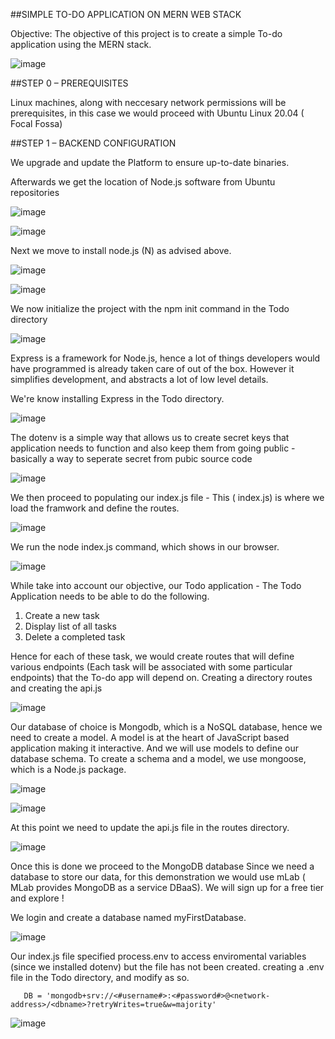 
##SIMPLE TO-DO APPLICATION ON MERN WEB STACK

Objective: The objective of this project is to create a simple To-do application using the MERN stack.

![image](https://user-images.githubusercontent.com/24277138/128539492-d72a9b5d-2ed9-40c8-b03c-edf5128a3e61.png)

##STEP 0 – PREREQUISITES

Linux machines, along with neccesary network permissions will be prerequisites, in this case we would proceed with Ubuntu Linux 20.04 ( Focal Fossa)

##STEP 1 – BACKEND CONFIGURATION

We upgrade and update the Platform to ensure up-to-date binaries.

Afterwards we get the location of Node.js software from Ubuntu repositories

![image](https://user-images.githubusercontent.com/24277138/129426284-a537dc8e-9af3-4b85-b400-5d627aef6e2b.png)

![image](https://user-images.githubusercontent.com/24277138/128547907-8b14afd3-b768-4a7b-9fc1-d652d9b6baf4.png)

Next we move to install node.js (N) as advised above.

![image](https://user-images.githubusercontent.com/24277138/129426374-e907660d-b5e1-48a3-9db4-7b60a7448eb7.png)

![image](https://user-images.githubusercontent.com/24277138/129426444-97e929c8-0d0e-4c07-91af-472998ce808e.png)

We now initialize the project with the npm init command in the Todo directory

![image](https://user-images.githubusercontent.com/24277138/129426642-45d6cb1a-f1b5-461e-8ede-61ef0e93a21e.png)

Express is a framework for Node.js, hence a lot of things developers would have programmed is already taken care of out of the box. However it simplifies development, and abstracts a lot of low level details.

We're know installing Express in the Todo directory.

![image](https://user-images.githubusercontent.com/24277138/129426957-09ba731b-256b-41d0-a075-b316c97c32ca.png)

The dotenv is a simple way that allows us to create secret keys that application needs to function and also keep them from going public - basically a way to seperate secret from pubic source code

![image](https://user-images.githubusercontent.com/24277138/129427071-675fa6f9-309e-47f5-bc01-ec1a702d05df.png)

We then proceed to populating our index.js file - This ( index.js) is where we load the framwork and define the routes.

![image](https://user-images.githubusercontent.com/24277138/129427478-90630a9c-2516-4b80-aab9-9972a9ebe784.png)

We run the node index.js command, which shows in our browser.

![image](https://user-images.githubusercontent.com/24277138/129428237-0008bf1c-75dd-40d3-b26d-3b836dad5263.png)

While take into account our objective, our Todo application - The Todo Application needs to be able to do the following.

1) Create a new task
2) Display list of all tasks
3) Delete a completed task

Hence for each of these task, we would create routes that will define various endpoints (Each task will be associated with some particular endpoints) that the To-do app will depend on.
Creating a directory routes and creating the api.js

![image](https://user-images.githubusercontent.com/24277138/129428762-56678d1d-a59a-4662-baa1-f60b475bf515.png)

Our database of choice is Mongodb, which is a NoSQL database, hence we need to create a model.
A model is at the heart of JavaScript based application making it interactive. And we will use models to define our database schema.
To create a schema and a model, we use mongoose, which is a Node.js package.

![image](https://user-images.githubusercontent.com/24277138/129429091-2dd1ee55-8ec0-4765-b160-5158f9811349.png)

![image](https://user-images.githubusercontent.com/24277138/129429194-7ee26d44-ddab-4288-8ec1-9b5bef852c03.png)

At this point we need to update the api.js file in the routes directory.

![image](https://user-images.githubusercontent.com/24277138/129429544-6b8c061c-35b3-4de8-97a7-ffaa6f73e964.png)

Once this is done we proceed to the MongoDB database
Since we need a database to  store our data, for this demonstration we would use mLab ( MLab provides MongoDB as a service DBaaS).
We will sign up for a free tier and explore !

We login and create a database named myFirstDatabase.

![image](https://user-images.githubusercontent.com/24277138/129429844-7755db00-02e8-41f7-a5c1-33d5b885f022.png)

Our index.js file specified process.env to access enviromental variables (since we installed dotenv) but the file has not been created.
creating a .env file in the Todo directory, and modify as so.

       DB = 'mongodb+srv://<#username#>:<#password#>@<network-address>/<dbname>?retryWrites=true&w=majority'

![image](https://user-images.githubusercontent.com/24277138/129430157-7eeba8f5-b691-41d6-b75a-7f280dfcdf60.png)

































